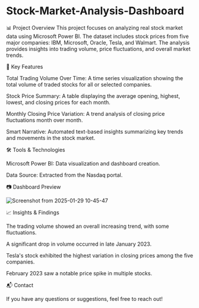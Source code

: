 # Stock-Market-Analysis-Dashboard
📊 Project Overview  This project focuses on analyzing real stock market data using Microsoft Power BI. The dataset includes stock prices from five major companies: IBM, Microsoft, Oracle, Tesla, and Walmart. The analysis provides insights into trading volume, price fluctuations, and overall market trends.

📌 Key Features

Total Trading Volume Over Time: A time series visualization showing the total volume of traded stocks for all or selected companies.

Stock Price Summary: A table displaying the average opening, highest, lowest, and closing prices for each month.

Monthly Closing Price Variation: A trend analysis of closing price fluctuations month over month.

Smart Narrative: Automated text-based insights summarizing key trends and movements in the stock market.

🛠️ Tools & Technologies

Microsoft Power BI: Data visualization and dashboard creation.

Data Source: Extracted from the Nasdaq portal.

📷 Dashboard Preview

![Screenshot from 2025-01-29 10-45-47](https://github.com/user-attachments/assets/d91a1f9e-21f8-4a1a-b86e-509e2e66b546)


📈 Insights & Findings

The trading volume showed an overall increasing trend, with some fluctuations.

A significant drop in volume occurred in late January 2023.

Tesla's stock exhibited the highest variation in closing prices among the five companies.

February 2023 saw a notable price spike in multiple stocks.



📬 Contact

If you have any questions or suggestions, feel free to reach out!
